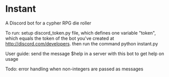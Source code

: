 # Instant
A Discord bot for a cypher RPG die roller

To run:
  setup discord_token.py file, which defines one variable "token", which equals the token of the bot you've created at http://discord.com/developers.
  then run the command python instant.py

User guide:
  send the message $help in a server with this bot to get help on usage

Todo:
  error handling when non-integers are passed as messages
